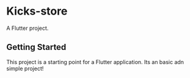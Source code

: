 # Kicks-store

A Flutter project.

## Getting Started

This project is a starting point for a Flutter application. Its an basic adn simple project!
